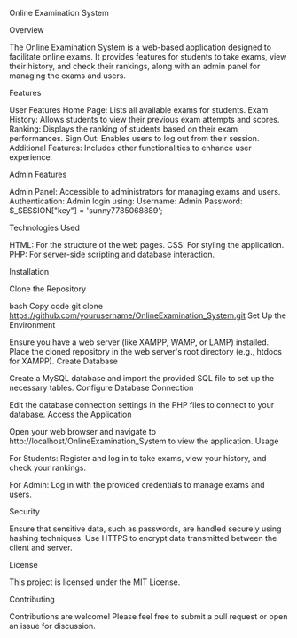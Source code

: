 Online Examination System

Overview

The Online Examination System is a web-based application designed to facilitate online exams. It provides features for students to take exams, view their history, and check their rankings, along with an admin panel for managing the exams and users.

Features

User Features
Home Page: Lists all available exams for students.
Exam History: Allows students to view their previous exam attempts and scores.
Ranking: Displays the ranking of students based on their exam performances.
Sign Out: Enables users to log out from their session.
Additional Features: Includes other functionalities to enhance user experience.

Admin Features

Admin Panel: Accessible to administrators for managing exams and users.
Authentication: Admin login using:
Username: Admin
Password: $_SESSION["key"] = 'sunny7785068889';


Technologies Used

HTML: For the structure of the web pages.
CSS: For styling the application.
PHP: For server-side scripting and database interaction.

Installation

Clone the Repository

bash
Copy code
git clone https://github.com/yourusername/OnlineExamination_System.git
Set Up the Environment

Ensure you have a web server (like XAMPP, WAMP, or LAMP) installed.
Place the cloned repository in the web server's root directory (e.g., htdocs for XAMPP).
Create Database

Create a MySQL database and import the provided SQL file to set up the necessary tables.
Configure Database Connection

Edit the database connection settings in the PHP files to connect to your database.
Access the Application

Open your web browser and navigate to http://localhost/OnlineExamination_System to view the application.
Usage

For Students: Register and log in to take exams, view your history, and check your rankings.

For Admin: Log in with the provided credentials to manage exams and users.

Security

Ensure that sensitive data, such as passwords, are handled securely using hashing techniques.
Use HTTPS to encrypt data transmitted between the client and server.

License

This project is licensed under the MIT License.

Contributing

Contributions are welcome! Please feel free to submit a pull request or open an issue for discussion.
